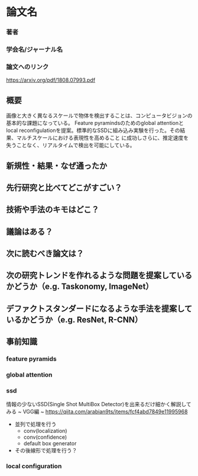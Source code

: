 # 論文名
### 著者
### 学会名/ジャーナル名
### 論文へのリンク
https://arxiv.org/pdf/1808.07993.pdf

## 概要
画像と大きく異なるスケールで物体を検出することは、コンピュータビジョンの基本的な課題になっている。
Feature pyramindsのためのglobal attentionとlocal reconfigulationを提案。標準的なSSDに組み込み実験を行った。その結果、マルチスケールにおける表現性を高めること
に成功しさらに、推定速度を失うことなく、リアルタイムで検出を可能にしている。
## 新規性・結果・なぜ通ったか
## 先行研究と比べてどこがすごい？
## 技術や手法のキモはどこ？
## 議論はある？
## 次に読むべき論文は？

## 次の研究トレンドを作れるような問題を提案しているかどうか（e.g. Taskonomy, ImageNet）
## デファクトスタンダードになるような手法を提案しているかどうか（e.g. ResNet, R-CNN）

## 事前知識
### feature pyramids
### global attention
### ssd
情報の少ないSSD(Single Shot MultiBox Detector)を出来るだけ細かく解説してみる ~ VGG編 ~
https://qiita.com/arabian9ts/items/fcf4abd7849e11995968

- 並列で処理を行う
  - conv(localization)
  - conv(confidence)
  - default box generator
- その後線形で処理を行う？
### local configuration
